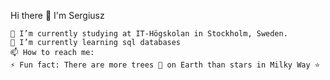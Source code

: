 Hi there 👋 I'm Sergiusz

    🔭 I’m currently studying at IT-Högskolan in Stockholm, Sweden.
    🌱 I’m currently learning sql databases
    📫 How to reach me:
    ⚡ Fun fact: There are more trees 🌳 on Earth than stars in Milky Way ⭐
